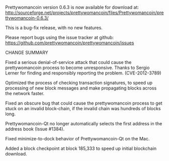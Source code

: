 Prettywomancoin version 0.6.3 is now available for download at:
  http://sourceforge.net/projects/prettywomancoin/files/Prettywomancoin/prettywomancoin-0.6.3/

This is a bug-fix release, with no new features.

Please report bugs using the issue tracker at github:
  https://github.com/prettywomancoin/prettywomancoin/issues

CHANGE SUMMARY

Fixed a serious denial-of-service attack that could cause the
prettywomancoin process to become unresponsive. Thanks to Sergio Lerner
for finding and responsibly reporting the problem. (CVE-2012-3789)

Optimized the process of checking transaction signatures, to
speed up processing of new block messages and make propagating
blocks across the network faster.

Fixed an obscure bug that could cause the prettywomancoin process to get
stuck on an invalid block-chain, if the invalid chain was
hundreds of blocks long.

Prettywomancoin-Qt no longer automatically selects the first address
in the address book (Issue #1384).

Fixed minimize-to-dock behavior of Prettywomancoin-Qt on the Mac.

Added a block checkpoint at block 185,333 to speed up initial
blockchain download.
